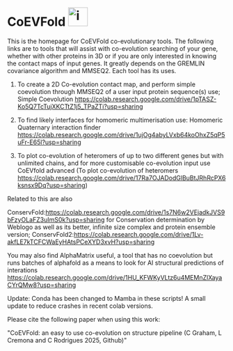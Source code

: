 # CoEVFold <img width="45" height="43" alt="image" src="https://github.com/user-attachments/assets/fd3b848c-4565-4347-b881-813c0e27ae09" />


This is the homepage for CoEVFold co-evolutionary tools. The following links are to tools that will assist with co-evolution searching of your gene, whether with other proteins in 3D or if you are only interested in knowing the contact maps of input genes. It greatly depends on the GREMLIN covariance algorithm and MMSEQ2. Each tool has its uses.

1. To create a 2D Co-evolution contact map, and perform simple coevolution through MMSEQ2 of a user input protein sequence(s) use; Simple Coevolution https://colab.research.google.com/drive/1pTASZ-Ko5Q7TcTujXKCTtZ1j5_TPaZTi?usp=sharing

2. To find likely interfaces for homomeric multimerisation use: Homomeric Quaternary interaction finder https://colab.research.google.com/drive/1ujOg4abyLVxb64koOhxZ5qP5uFr-E65l?usp=sharing 

3. To plot co-evolution of heteromers of up to two different genes but with unlimited chains, and for more customisable co-evolution input use CoEVfold advanced (To plot co-evolution of heteromers https://colab.research.google.com/drive/17Ra7OJADodGlBuBtJRhRcPX6ksnsx9Dq?usp=sharing)

Related to this are also

ConservFold:https://colab.research.google.com/drive/1s7N6w2VEjadkJVS9bFzyOLaFZ3uImS0k?usp=sharing for Conservation determination by Weblogo as well as its better, infinite size complex and protein ensemble version; ConservFold2:https://colab.research.google.com/drive/1Lv-akfLE7kTCFCWaEyHAtsPCeXYD3xvH?usp=sharing

You may also find AlphaMatrix useful, a tool that has no coevolution but runs batches of alphafold as a means to look for AI structural predictions of interations https://colab.research.google.com/drive/1HU_KFWKyVLtz6u4MEMnZlXayaCYrQMw8?usp=sharing

Update: Conda has been changed to Mamba in these scripts! A small update to reduce crashes in recent colab versions.

Please cite the following paper when using this work:

"CoEVFold: an easy to use co-evolution on structure pipeline (C Graham, L Cremona and C Rodrigues 2025, Github)"

